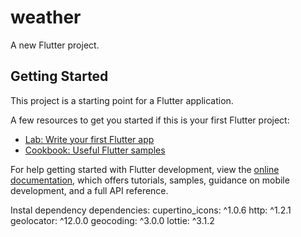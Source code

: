 # weather

A new Flutter project.

## Getting Started

This project is a starting point for a Flutter application.

A few resources to get you started if this is your first Flutter project:

- [Lab: Write your first Flutter app](https://docs.flutter.dev/get-started/codelab)
- [Cookbook: Useful Flutter samples](https://docs.flutter.dev/cookbook)

For help getting started with Flutter development, view the
[online documentation](https://docs.flutter.dev/), which offers tutorials,
samples, guidance on mobile development, and a full API reference.


Instal dependency
dependencies:
  cupertino_icons: ^1.0.6
  http: ^1.2.1
  geolocator: ^12.0.0
  geocoding: ^3.0.0
  lottie: ^3.1.2
